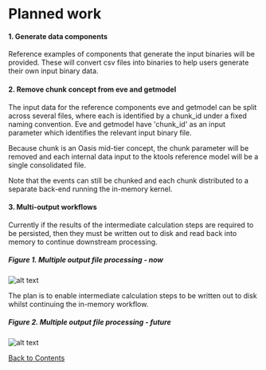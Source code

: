# Planned work

#### 1. Generate data components
Reference examples of components that generate the input binaries will be provided.  These will convert csv files into binaries to help users generate their own input binary data.

#### 2. Remove chunk concept from eve and getmodel
The input data for the reference components eve and getmodel can be split across several files, where each is identified by a chunk_id under a fixed naming convention. Eve and getmodel have 'chunk_id' as an input parameter which identifies the relevant input binary file. 

Because chunk is an Oasis mid-tier concept, the chunk parameter will be removed and each internal data input to the ktools reference model will be a single consolidated file.  

Note that the events can still be chunked and each chunk distributed to a separate back-end running the in-memory kernel.

#### 3. Multi-output workflows
Currently if the results of the intermediate calculation steps are required to be persisted, then they must be written out to disk and read back into memory to continue downstream processing.
##### Figure 1. Multiple output file processing - now
![alt text](https://github.com/OasisLMF/ktools/blob/master/docs/img/MultipleOutput1.jpg "Multiple output file processing")

The plan is to enable intermediate calculation steps to be written out to disk whilst continuing the in-memory workflow.
##### Figure 2. Multiple output file processing - future
![alt text](https://github.com/OasisLMF/ktools/blob/master/docs/img/MultipleOutput2.jpg "Multiple output file processing")

[Back to Contents](Contents.md)